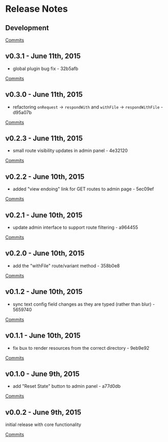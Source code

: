 # Release Notes

## Development

[Commits](https://github.com/jhudson8/smocks/compare/v0.3.1...master)

## v0.3.1 - June 11th, 2015
- global plugin bug fix - 32b5afb


[Commits](https://github.com/jhudson8/smocks/compare/v0.3.0...v0.3.1)

## v0.3.0 - June 11th, 2015
- refactoring ```onRequest``` -> ```respondWith``` and ```withFile``` -> ```respondWithFile``` - d95a07b


[Commits](https://github.com/jhudson8/smocks/compare/v0.2.3...v0.3.0)

## v0.2.3 - June 11th, 2015
- small route visibility updates in admin panel - 4e32120


[Commits](https://github.com/jhudson8/smocks/compare/v0.2.2...v0.2.3)

## v0.2.2 - June 10th, 2015
- added "view endoing" link for GET routes to  admin page - 5ec09ef


[Commits](https://github.com/jhudson8/smocks/compare/v0.2.1...v0.2.2)

## v0.2.1 - June 10th, 2015
- update admin interface to support route filtering - a964455


[Commits](https://github.com/jhudson8/smocks/compare/v0.2.0...v0.2.1)

## v0.2.0 - June 10th, 2015
- add the "withFile" route/variant method - 358b0e8


[Commits](https://github.com/jhudson8/smocks/compare/v0.1.2...v0.2.0)

## v0.1.2 - June 10th, 2015
- sync text config field changes as they are typed (rather than blur) - 5659740


[Commits](https://github.com/jhudson8/smocks/compare/v0.1.1...v0.1.2)

## v0.1.1 - June 10th, 2015
- fix bux to render resources from the correct directory - 9eb9e92


[Commits](https://github.com/jhudson8/smocks/compare/v0.1.0...v0.1.1)

## v0.1.0 - June 9th, 2015
- add "Reset State" button to admin panel - a77d0db


[Commits](https://github.com/jhudson8/smocks/compare/v0.0.2...v0.1.0)

## v0.0.2 - June 9th, 2015
initial release with core functionality


[Commits](https://github.com/jhudson8/smocks/compare/4e1adec...v0.0.2)
